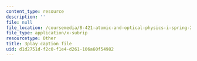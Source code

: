 ```yaml
---
content_type: resource
description: ''
file: null
file_location: /coursemedia/8-421-atomic-and-optical-physics-i-spring-2014/d1d2751df2c0f1e4d261106a60f54982_jgSn1mB8uSI.srt
file_type: application/x-subrip
resourcetype: Other
title: 3play caption file
uid: d1d2751d-f2c0-f1e4-d261-106a60f54982
---
```

